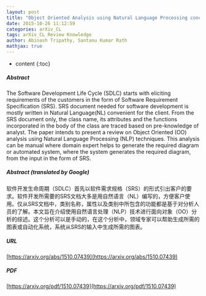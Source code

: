 ```yaml
---
layout: post
title: "Object Oriented Analysis using Natural Language Processing concepts: A Review"
date: 2015-10-26 11:12:59
categories: arXiv_CL
tags: arXiv_CL Review Knowledge
author: Abinash Tripathy, Santanu Kumar Rath
mathjax: true
---
```


* content
{:toc}

##### Abstract
The Software Development Life Cycle (SDLC) starts with eliciting requirements of the customers in the form of Software Requirement Specification (SRS). SRS document needed for software development is mostly written in Natural Language(NL) convenient for the client. From the SRS document only, the class name, its attributes and the functions incorporated in the body of the class are traced based on pre-knowledge of analyst. The paper intends to present a review on Object Oriented (OO) analysis using Natural Language Processing (NLP) techniques. This analysis can be manual where domain expert helps to generate the required diagram or automated system, where the system generates the required diagram, from the input in the form of SRS.

##### Abstract (translated by Google)
软件开发生命周期（SDLC）首先以软件需求规格（SRS）的形式引出客户的要求。软件开发所需要的SRS文档大多是用自然语言（NL）编写的，方便客户使用。仅从SRS文档中，类别名称，属性以及类别中所包含的功能都是基于对分析人员的了解。本文旨在介绍使用自然语言处理（NLP）技术进行面向对象（OO）分析的综述。这个分析可以是手动的，在这个分析中，领域专家可以帮助生成所需的图表或自动化系统，系统从SRS的输入中生成所需的图表。

##### URL
[https://arxiv.org/abs/1510.07439](https://arxiv.org/abs/1510.07439)

##### PDF
[https://arxiv.org/pdf/1510.07439](https://arxiv.org/pdf/1510.07439)


